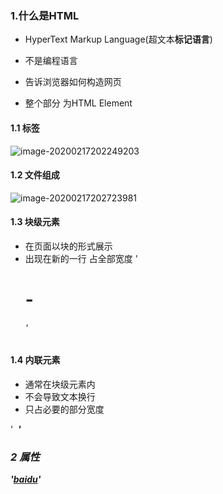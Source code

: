 ### 1.什么是HTML

- HyperText Markup Language(超文本**标记语言**)

- 不是编程语言
- 告诉浏览器如何构造网页

- 整个部分 为HTML Element 

#### 1.1 标签

![image-20200217202249203](C:\Users\Yjj\AppData\Roaming\Typora\typora-user-images\image-20200217202249203.png)

#### 1.2 文件组成

![image-20200217202723981](C:\Users\Yjj\AppData\Roaming\Typora\typora-user-images\image-20200217202723981.png)

#### 1.3 块级元素
- 在页面以块的形式展示
- 出现在新的一行
占全部宽度
'<div> <h1>-<h6> <p>' 

#### 1.4 内联元素
- 通常在块级元素内
- 不会导致文本换行
- 只占必要的部分宽度

'<a> <img> <em> <strong>'

### 2 属性

'<a href = "www.baidu.com">baidu</a>'
